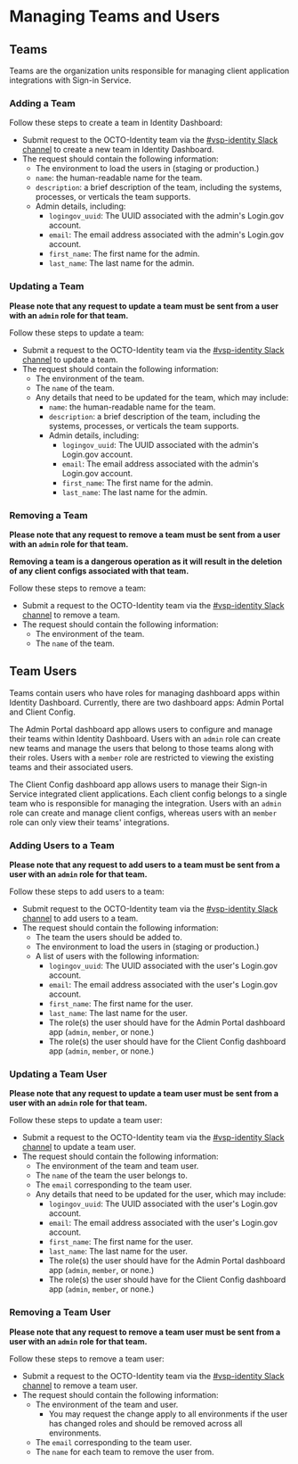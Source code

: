 # Managing Teams and Users

## Teams

Teams are the organization units responsible for managing client application integrations with Sign-in Service.

### Adding a Team

Follow these steps to create a team in Identity Dashboard:

* Submit request to the OCTO-Identity team via the [#vsp-identity Slack channel](https://dsva.slack.com/archives/CSFV4QTKN) to create a new team in Identity Dashboard.
* The request should contain the following information:
  * The environment to load the users in (staging or production.)
  * `name`: the human-readable name for the team.
  * `description`: a brief description of the team, including the systems, processes, or verticals the team supports.
  * Admin details, including:
    * `logingov_uuid`: The UUID associated with the admin's Login.gov account.
    * `email`: The email address associated with the admin's Login.gov account.
    * `first_name`: The first name for the admin.
    * `last_name`: The last name for the admin.
   
### Updating a Team

**Please note that any request to update a team must be sent from a user with an `admin` role for that team.**

Follow these steps to update a team:

* Submit a request to the OCTO-Identity team via the [#vsp-identity Slack channel](https://dsva.slack.com/archives/CSFV4QTKN) to update a team.
* The request should contain the following information:
  * The environment of the team.
  * The `name` of the team.
  * Any details that need to be updated for the team, which may include:
    * `name`: the human-readable name for the team.
    * `description`: a brief description of the team, including the systems, processes, or verticals the team supports.
    * Admin details, including:
      * `logingov_uuid`: The UUID associated with the admin's Login.gov account.
      * `email`: The email address associated with the admin's Login.gov account.
      * `first_name`: The first name for the admin.
      * `last_name`: The last name for the admin.

### Removing a Team

**Please note that any request to remove a team must be sent from a user with an `admin` role for that team.**

**Removing a team is a dangerous operation as it will result in the deletion of any client configs associated with that team.**

Follow these steps to remove a team:

* Submit a request to the OCTO-Identity team via the [#vsp-identity Slack channel](https://dsva.slack.com/archives/CSFV4QTKN) to remove a team.
* The request should contain the following information:
  * The environment of the team.
  * The `name` of the team.

## Team Users

Teams contain users who have roles for managing dashboard apps within Identity Dashboard. Currently, there are two dashboard apps: Admin Portal and Client Config.

The Admin Portal dashboard app allows users to configure and manage their teams within Identity Dashboard. Users with an `admin` role can create new teams and manage the users that belong to those teams along with their roles. Users with a `member` role are restricted to viewing the existing teams and their associated users.

The Client Config dashboard app allows users to manage their Sign-in Service integrated client applications. Each client config belongs to a single team who is responsible for managing the integration. Users with an `admin` role can create and manage client configs, whereas users with an `member` role can only view their teams' integrations.

### Adding Users to a Team

**Please note that any request to add users to a team must be sent from a user with an `admin` role for that team.**

Follow these steps to add users to a team:

* Submit request to the OCTO-Identity team via the [#vsp-identity Slack channel](https://dsva.slack.com/archives/CSFV4QTKN) to add users to a team.
* The request should contain the following information:
  * The team the users should be added to.
  * The environment to load the users in (staging or production.)
  * A list of users with the following information:
    * `logingov_uuid`: The UUID associated with the user's Login.gov account.
    * `email`: The email address associated with the user's Login.gov account.
    * `first_name`: The first name for the user.
    * `last_name`: The last name for the user.
    * The role(s) the user should have for the Admin Portal dashboard app (`admin`, `member`, or none.)
    * The role(s) the user should have for the Client Config dashboard app (`admin`, `member`, or none.)
   
### Updating a Team User

**Please note that any request to update a team user must be sent from a user with an `admin` role for that team.**

Follow these steps to update a team user:

* Submit a request to the OCTO-Identity team via the [#vsp-identity Slack channel](https://dsva.slack.com/archives/CSFV4QTKN) to update a team user.
* The request should contain the following information:
  * The environment of the team and team user.
  * The `name` of the team the user belongs to.
  * The `email` corresponding to the team user.
  * Any details that need to be updated for the user, which may include:
    * `logingov_uuid`: The UUID associated with the user's Login.gov account.
    * `email`: The email address associated with the user's Login.gov account.
    * `first_name`: The first name for the user.
    * `last_name`: The last name for the user.
    * The role(s) the user should have for the Admin Portal dashboard app (`admin`, `member`, or none.)
    * The role(s) the user should have for the Client Config dashboard app (`admin`, `member`, or none.)

### Removing a Team User

**Please note that any request to remove a team user must be sent from a user with an `admin` role for that team.**

Follow these steps to remove a team user:

* Submit a request to the OCTO-Identity team via the [#vsp-identity Slack channel](https://dsva.slack.com/archives/CSFV4QTKN) to remove a team user.
* The request should contain the following information:
  * The environment of the team and user.
    * You may request the change apply to all environments if the user has changed roles and should be removed across all environments.
  * The `email` corresponding to the team user.
  * The `name` for each team to remove the user from.
